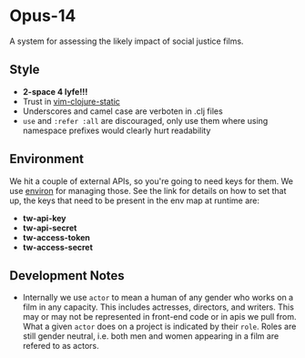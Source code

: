 # Opus-14

A system for assessing the likely impact of social justice films.

## Style

- **2-space 4 lyfe!!!**
- Trust in [vim-clojure-static](https://github.com/guns/vim-clojure-static)
- Underscores and camel case are verboten in .clj files
- `use` and `:refer :all` are discouraged, only use them where using namespace
  prefixes would clearly hurt readability

## Environment

We hit a couple of external APIs, so you're going to need keys for them. We 
use [environ](https://github.com/weavejester/environ) for managing those. See
the link for details on how to set that up, the keys that need to be present in
the env map at runtime are:

- **tw-api-key**
- **tw-api-secret**
- **tw-access-token**
- **tw-access-secret**

## Development Notes

- Internally we use `actor` to mean a human of any gender who works on a film
  in any capacity. This includes actresses, directors, and writers. This may
  or may not be represented in front-end code or in apis we pull from. What a
  given `actor` does on a project is indicated by their `role`. Roles are still
  gender neutral, i.e. both men and women appearing in a film are refered to as
  actors.
